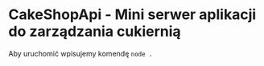 # CakeShopApi - Mini serwer aplikacji do zarządzania cukiernią

Aby uruchomić wpisujemy komendę `node .`
